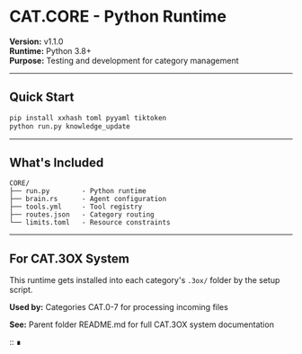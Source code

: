 # CAT.CORE - Python Runtime
**Version:** v1.1.0  
**Runtime:** Python 3.8+  
**Purpose:** Testing and development for category management

---

## Quick Start

```bash
pip install xxhash toml pyyaml tiktoken
python run.py knowledge_update
```

---

## What's Included

```
CORE/
├── run.py        - Python runtime
├── brain.rs      - Agent configuration
├── tools.yml     - Tool registry
├── routes.json   - Category routing
└── limits.toml   - Resource constraints
```

---

## For CAT.3OX System

This runtime gets installed into each category's `.3ox/` folder by the setup script.

**Used by:** Categories CAT.0-7 for processing incoming files

**See:** Parent folder README.md for full CAT.3OX system documentation

:: ∎

